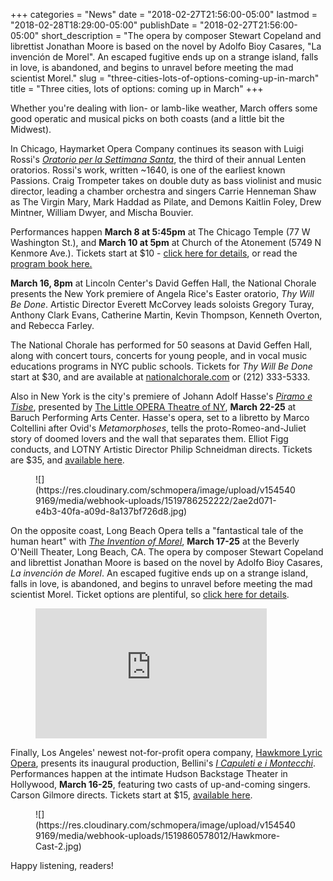 +++
categories = "News"
date = "2018-02-27T21:56:00-05:00"
lastmod = "2018-02-28T18:29:00-05:00"
publishDate = "2018-02-27T21:56:00-05:00"
short_description = "The opera by composer Stewart Copeland and librettist Jonathan Moore is based on the novel by Adolfo Bioy Casares, &quot;La invención de Morel&quot;. An escaped fugitive ends up on a strange island, falls in love, is abandoned, and begins to unravel before meeting the mad scientist Morel."
slug = "three-cities-lots-of-options-coming-up-in-march"
title = "Three cities, lots of options: coming up in March"
+++

Whether you're dealing with lion- or lamb-like weather, March offers some good operatic and musical picks on both coasts (and a little bit the Midwest).

In Chicago, Haymarket Opera Company continues its season with Luigi Rossi's [*Oratorio per la Settimana Santa*](http://www.haymarketopera.org/rossi/), the third of their annual Lenten oratorios. Rossi's work, written ~1640, is one of the earliest known Passions. Craig Trompeter takes on double duty as bass violinist and music director, leading a chamber orchestra and singers Carrie Henneman Shaw as The Virgin Mary, Mark Haddad as Pilate, and Demons Kaitlin Foley, Drew Mintner, William Dwyer, and Mischa Bouvier.

Performances happen **March 8 at 5:45pm** at The Chicago Temple (77 W Washington St.), and **March 10 at 5pm** at Church of the Atonement (5749 N Kenmore Ave.). Tickets start at $10 - [click here for details](http://www.haymarketopera.org/rossi/), or read the [program book here.](https://static1.squarespace.com/static/55b3b5d7e4b049454c0f51c9/t/5a9585118165f5f7bd74be67/1519748370252/2018_Oratorio+per+la+Settimana+Santa_web.pdf)

**March 16, 8pm** at Lincoln Center's David Geffen Hall, the National Chorale presents the New York premiere of Angela Rice's Easter oratorio, *Thy Will Be Done*. Artistic Director Everett McCorvey leads soloists Gregory Turay, Anthony Clark Evans, Catherine Martin, Kevin Thompson, Kenneth Overton, and Rebecca Farley. 

The National Chorale has performed for 50 seasons at David Geffen Hall, along with concert tours, concerts for young people, and in vocal music educations programs in NYC public schools. Tickets for *Thy Will Be Done* start at $30, and are available at [nationalchorale.com](http://nationalchorale.com/) or (212) 333-5333.

Also in New York is the city's premiere of Johann Adolf Hasse's [*Piramo e Tisbe*](http://www.lotny.org/upcoming/), presented by [The Little OPERA Theatre of NY](http://www.lotny.org/), **March 22-25** at Baruch Performing Arts Center. Hasse's opera, set to a libretto by Marco Coltellini after Ovid's *Metamorphoses*, tells the proto-Romeo-and-Juliet story of doomed lovers and the wall that separates them. Elliot Figg conducts, and LOTNY Artistic Director Philip Schneidman directs. Tickets are $35, and [available here](https://web.ovationtix.com/trs/cal/35006).

<figure data-type="image">
![](https://res.cloudinary.com/schmopera/image/upload/v1545409169/media/webhook-uploads/1519786252222/2ae2d071-e4b3-40fa-a09d-8a137bf726d8.jpg)
</figure>

On the opposite coast, Long Beach Opera tells a "fantastical tale of the human heart" with [*The Invention of Morel*](https://www.longbeachopera.org/the-invention-of-morel), **March 17-25** at the Beverly O'Neill Theater, Long Beach, CA. The opera by composer Stewart Copeland and librettist Jonathan Moore is based on the novel by Adolfo Bioy Casares, *La invención de Morel*. An escaped fugitive ends up on a strange island, falls in love, is abandoned, and begins to unravel before meeting the mad scientist Morel. Ticket options are plentiful, so [click here for details](https://lbop-internet.choicecrm.net/templates/LBOP/?cts_legacy_app).

<figure data-type="video">
<iframe width="370" height="208" src="https://www.youtube.com/embed/m3OsDAZvaw4" frameborder="0" allow="autoplay; encrypted-media" allowfullscreen></iframe>
</figure>

Finally, Los Angeles' newest not-for-profit opera company, [Hawkmore Lyric Opera](https://www.facebook.com/Hawkmore-Lyric-Opera-308021076269503/0), presents its inaugural production, Bellini's [*I Capuleti e i Montecchi*](https://www.facebook.com/events/1837910883173219/). Performances happen at the intimate Hudson Backstage Theater in Hollywood, **March 16-25**, featuring two casts of up-and-coming singers. Carson Gilmore directs. Tickets start at $15, [available here](https://hawkmorelyricopera.brownpapertickets.com/).

<figure data-type="image">
![](https://res.cloudinary.com/schmopera/image/upload/v1545409169/media/webhook-uploads/1519860578012/Hawkmore-Cast-2.jpg)
</figure>

Happy listening, readers!
